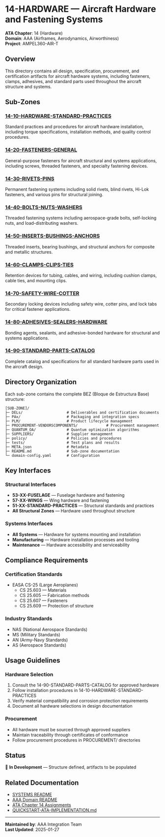 # 14-HARDWARE — Aircraft Hardware and Fastening Systems

**ATA Chapter**: 14 (Hardware)  
**Domain**: AAA (Airframes, Aerodynamics, Airworthiness)  
**Project**: AMPEL360-AIR-T

## Overview

This directory contains all design, specification, procurement, and certification artifacts for aircraft hardware systems, including fasteners, clamps, adhesives, and standard parts used throughout the aircraft structure and systems.

## Sub-Zones

### [14-10-HARDWARE-STANDARD-PRACTICES](./14-10-HARDWARE-STANDARD-PRACTICES/)
Standard practices and procedures for aircraft hardware installation, including torque specifications, installation methods, and quality control procedures.

### [14-20-FASTENERS-GENERAL](./14-20-FASTENERS-GENERAL/)
General-purpose fasteners for aircraft structural and systems applications, including screws, threaded fasteners, and specialty fastening devices.

### [14-30-RIVETS-PINS](./14-30-RIVETS-PINS/)
Permanent fastening systems including solid rivets, blind rivets, Hi-Lok fasteners, and various pins for structural joining.

### [14-40-BOLTS-NUTS-WASHERS](./14-40-BOLTS-NUTS-WASHERS/)
Threaded fastening systems including aerospace-grade bolts, self-locking nuts, and load-distributing washers.

### [14-50-INSERTS-BUSHINGS-ANCHORS](./14-50-INSERTS-BUSHINGS-ANCHORS/)
Threaded inserts, bearing bushings, and structural anchors for composite and metallic structures.

### [14-60-CLAMPS-CLIPS-TIES](./14-60-CLAMPS-CLIPS-TIES/)
Retention devices for tubing, cables, and wiring, including cushion clamps, cable ties, and mounting clips.

### [14-70-SAFETY-WIRE-COTTER](./14-70-SAFETY-WIRE-COTTER/)
Secondary locking devices including safety wire, cotter pins, and lock tabs for critical fastener applications.

### [14-80-ADHESIVES-SEALERS-HARDWARE](./14-80-ADHESIVES-SEALERS-HARDWARE/)
Bonding agents, sealants, and adhesive-bonded hardware for structural and systems applications.

### [14-90-STANDARD-PARTS-CATALOG](./14-90-STANDARD-PARTS-CATALOG/)
Complete catalog and specifications for all standard hardware parts used in the aircraft design.

## Directory Organization

Each sub-zone contains the complete BEZ (Bloque de Estructura Base) structure:

```
[SUB-ZONE]/
├─ DELs/                    # Deliverables and certification documents
├─ PAx/                     # Packaging and integration specs
├─ PLM/                     # Product lifecycle management
├─ PROCUREMENT-VENDORSCOMPONENTS/             # Procurement management
├─ QUANTUM_OA/              # Quantum optimization algorithms
├─ SUPPLIERS/               # Supplier management
├─ policy/                  # Policies and procedures
├─ tests/                   # Test plans and results
├─ META.json                # Metadata
├─ README.md                # Sub-zone documentation
└─ domain-config.yaml       # Configuration
```

## Key Interfaces

### Structural Interfaces
- **53-XX-FUSELAGE** — Fuselage hardware and fastening
- **57-XX-WINGS** — Wing hardware and fastening
- **51-XX-STANDARD-PRACTICES** — Structural standards and practices
- **All Structural Zones** — Hardware used throughout structure

### Systems Interfaces
- **All Systems** — Hardware for systems mounting and installation
- **Manufacturing** — Hardware installation processes and tooling
- **Maintenance** — Hardware accessibility and serviceability

## Compliance Requirements

### Certification Standards
- EASA CS-25 (Large Aeroplanes)
  - CS 25.603 — Materials
  - CS 25.605 — Fabrication methods
  - CS 25.607 — Fasteners
  - CS 25.609 — Protection of structure

### Industry Standards
- NAS (National Aerospace Standards)
- MS (Military Standards)
- AN (Army-Navy Standards)
- AS (Aerospace Standards)

## Usage Guidelines

### Hardware Selection
1. Consult the 14-90-STANDARD-PARTS-CATALOG for approved hardware
2. Follow installation procedures in 14-10-HARDWARE-STANDARD-PRACTICES
3. Verify material compatibility and corrosion protection requirements
4. Document all hardware selections in design documentation

### Procurement
- All hardware must be sourced through approved suppliers
- Maintain traceability through certificates of conformance
- Follow procurement procedures in PROCUREMENT/ directories

## Status

🚧 **In Development** — Structure defined, artifacts to be populated

## Related Documentation

- [SYSTEMS README](../README.md)
- [AAA Domain README](../../README.md)
- [ATA Chapter 14 Assignments](../../../../1-DIMENSIONS/CANONICAL-TAXONOMY/ata-chapters.csv)
- [QUICKSTART-ATA-IMPLEMENTATION.md](../../QUICKSTART-ATA-IMPLEMENTATION.md)

---

**Maintained by**: AAA Integration Team  
**Last Updated**: 2025-01-27

